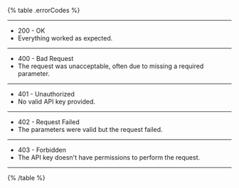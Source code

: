  
 {% table .errorCodes %}

---

- 200 - OK 
- Everything worked as expected. 

---

- 400 - Bad Request 
- The request was unacceptable, often due to missing a required parameter. 

---

- 401 - Unauthorized 
-  No valid API key provided. 

---

- 402 - Request Failed 
- The parameters were valid but the request failed. 

---

- 403 - Forbidden 
- The API key doesn't have permissions to perform the request. 

---

  {% /table %}
